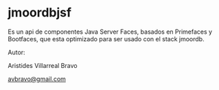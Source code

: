 # jmoordbjsf

Es un api de componentes Java Server Faces, basados en Primefaces  y Bootfaces, que esta optimizado para ser usado con el stack jmoordb.



Autor:

Aristides Villarreal Bravo

avbravo@gmail.com

